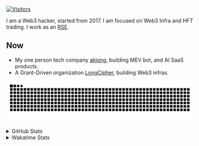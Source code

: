<!-- markdownlint-disable MD041 MD010 MD033 -->
[![Visitors](https://api.visitorbadge.io/api/daily?path=Akagi201%2FAkagi201&label=Visitors%20Today&countColor=%2337d67a)](https://visitorbadge.io/status?path=Akagi201%2FAkagi201)

I am a Web3 hacker, started from 2017. I am focused on Web3 Infra and HFT trading.
I work as an [RSE](https://us-rse.org/about/what-is-an-rse/).

## Now

* My one person tech company [akjong](https://github.com/akjong), building MEV bot, and AI SaaS products.
* A Grant-Driven organization [LongCipher](https://github.com/longcipher), building Web3 infras.

[![github contribution grid snake animation](https://raw.githubusercontent.com/Akagi201/Akagi201/output/github-contribution-grid-snake.svg#gh-light-mode-only)](https://github.com/Akagi201)

<details>
<summary>GitHub Stats</summary>
  <a href="https://github.com/Akagi201"><img alt="Profile Detail" src="https://raw.githubusercontent.com/Akagi201/Akagi201/master/profile-summary-card-output/dracula/0-profile-details.svg" /></a>
  <a href="https://github.com/Akagi201"><img alt="Github Stats" src="https://raw.githubusercontent.com/Akagi201/Akagi201/master/profile-summary-card-output/dracula/3-stats.svg" /></a>
  <a href="https://github.com/Akagi201"><img alt="Lang By Commits" src="https://raw.githubusercontent.com/Akagi201/Akagi201/master/profile-summary-card-output/dracula/2-most-commit-language.svg" /></a>
</details>

<details>
<summary>Wakatime Stats</summary>
<br>

<!--START_SECTION:waka-->

```txt
From: 30 March 2025 - To: 06 April 2025

Total Time: 62 hrs 14 mins

Other              31 hrs 1 min    ████████████▒░░░░░░░░░░░░   49.85 %
Rust               16 hrs 9 mins   ██████▒░░░░░░░░░░░░░░░░░░   25.96 %
sh                 3 hrs 36 mins   █▒░░░░░░░░░░░░░░░░░░░░░░░   05.79 %
Markdown           2 hrs 39 mins   █░░░░░░░░░░░░░░░░░░░░░░░░   04.28 %
TOML               2 hrs 3 mins    ▓░░░░░░░░░░░░░░░░░░░░░░░░   03.31 %
TypeScript         1 hr 59 mins    ▓░░░░░░░░░░░░░░░░░░░░░░░░   03.19 %
XML                1 hr 25 mins    ▓░░░░░░░░░░░░░░░░░░░░░░░░   02.29 %
JavaScript         1 hr 4 mins     ▒░░░░░░░░░░░░░░░░░░░░░░░░   01.73 %
Go                 32 mins         ▒░░░░░░░░░░░░░░░░░░░░░░░░   00.86 %
Text               25 mins         ▒░░░░░░░░░░░░░░░░░░░░░░░░   00.68 %
```

<!--END_SECTION:waka-->

</details>
